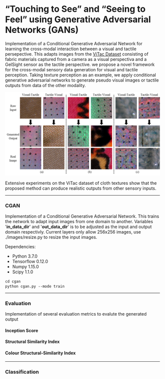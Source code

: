 # “Touching to See” and “Seeing to Feel” using Generative Adversarial Networks (GANs)

Implementation of a Conditional Generative Adversarial Network for learning the cross-modal interaction between a visual and tactile persepective. This adapts images from the [ViTac Dataset](https://arxiv.org/pdf/1802.07490.pdf) consisting of fabric materials captured from a camera as a visual perspectiva and a GelSight sensor as the tactile perspective. we propose a novel framework for the cross-modal sensory data generation for visual and tactile perception. Taking texture perception as an example, we apply conditional generative adversarial networks to generate pseudo visual images or tactile outputs from data of the other modality.

![](https://github.com/SirTune/vis_tac_cross_modal/blob/master/img/cloth_images.png)

Extensive experiments on the ViTac dataset of cloth textures show that the proposed method can produce realistic outputs from other sensory inputs.
___
### CGAN
Implementation of a Conditional Generative Adversarial Network. This trains the network to adapt input images from one domain to another. Variables '**in_data_dir**' and '**out_data_dir**' is to be adjusted as the input and output domain respectivly.
Current layers only allow 256x256 images, use ./images/resize.py to resize the input images.

Dependencies:
* Python 3.7.0
* Tensorflow 0.12.0
* Numpy 1.15.0
* Scipy 1.1.0

```
cd cgan
python cgan.py --mode train
```

___
### Evaluation
Implementation of several evaluation metrics to evalute the generated output
#### Inception Score

#### Structural Similarity Index


#### Colour Structural-Similarity Index

___
### Classification

